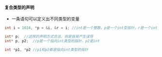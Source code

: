 #### 复合类型的声明

- 一条语句可以定义出不同类型的变量

```c++
int i = 1024, *p = &i, &r = i; //int是一个整数，p是一个int型指针，r是一个int型引用

int* p;  //这样的声明方式合法，但是容易产生误导
int* p, p2;  //p是一个指向int类型的指针，p2是int

int *p1, *p2 //p1和p2都是指向int类型的指针
```
